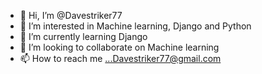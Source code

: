 - 👋 Hi, I’m @Davestriker77
- 👀 I’m interested in Machine learning, Django and Python
- 🌱 I’m currently learning Django
- 💞️ I’m looking to collaborate on Machine learning
- 📫 How to reach me ...Davestriker77@gmail.com

<!---
Davestriker77/Davestriker77 is a ✨ special ✨ repository because its `README.md` (this file) appears on your GitHub profile.
You can click the Preview link to take a look at your changes.
--->
